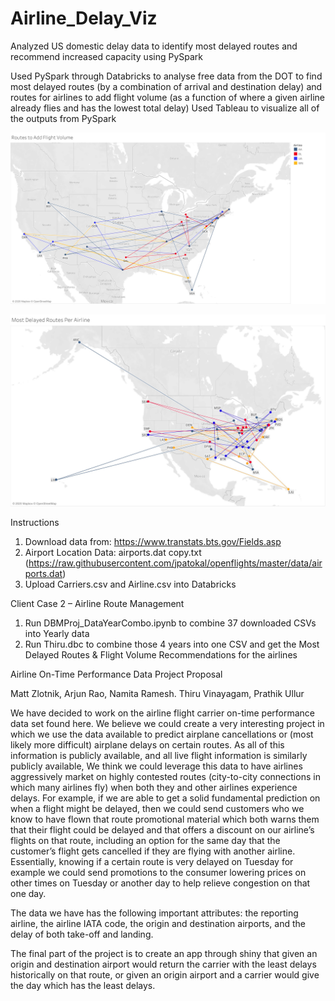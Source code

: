 # Airline_Delay_Viz
Analyzed US domestic delay data to identify most delayed routes and recommend increased capacity using PySpark

Used PySpark through Databricks to analyse free data from the DOT to find most delayed routes (by a combination of arrival and destination delay) and routes for airlines to add flight volume (as a function of where a given airline already flies and has the lowest total delay)
Used Tableau to visualize all of the outputs from PySpark 

![New_Routes](New_Routes.jpg)

![Delayed_Routes](Delayed_Routes.jpg)

Instructions

1. Download data from: https://www.transtats.bts.gov/Fields.asp
2. Airport Location Data: airports.dat copy.txt (https://raw.githubusercontent.com/jpatokal/openflights/master/data/airports.dat)
3. Upload Carriers.csv and Airline.csv into Databricks 

Client Case 2 – Airline Route Management  
1. Run DBMProj_DataYearCombo.ipynb to combine 37 downloaded CSVs into Yearly data
2. Run Thiru.dbc to combine those 4 years into one CSV and get the Most Delayed Routes & Flight Volume Recommendations for the airlines 
    
Airline On-Time Performance Data Project Proposal

Matt Zlotnik, Arjun Rao, Namita Ramesh. Thiru Vinayagam, Prathik Ullur 

We have decided to work on the airline flight carrier on-time performance data set found here. We believe we could create a very interesting project in which we use the data available to predict airplane cancellations or (most likely more difficult) airplane delays on certain routes. As all of this information is publicly available, and all live flight information is similarly publicly available, We think we could leverage this data to have airlines aggressively market on highly contested routes (city-to-city connections in which many airlines fly) when both they and other airlines experience delays. For example, if we are able to get a solid fundamental prediction on when a flight might be delayed, then we could send customers who we know to have flown that route promotional material which both warns them that their flight could be delayed and that offers a discount on our airline’s flights on that route, including an option for the same day that the customer’s flight gets cancelled if they are flying with another airline. Essentially, knowing if a certain route is very delayed on Tuesday for example we could send promotions to the consumer lowering prices on other times on Tuesday or another day to help relieve congestion on that one day. 

The data we have has the following important attributes: the reporting airline, the airline IATA code, the origin and destination airports, and the delay of both take-off and landing. 

The final part of the project is to create an app through shiny that given an origin and destination airport would return the carrier with the least delays historically on that route, or given an origin airport and a carrier would give the day which has the least delays. 

